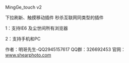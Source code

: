 ﻿MingGe_touch v2


下拉刷新、触摸移动插件  秒杀互联网同类型的插件

1：支持IE6 及尘世间所有浏览器

2：支持手机和PC

作者：明哥先生-QQ2945157617 QQ群：326692453   官网：www.shearphoto.com
